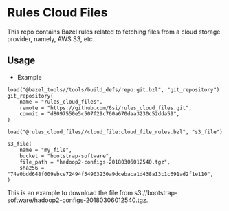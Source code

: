 # Rules Cloud Files

This repo contains Bazel rules related to fetching files from a cloud storage provider, namely, AWS S3, etc.

## Usage
- Example 
```starlark
load("@bazel_tools//tools/build_defs/repo:git.bzl", "git_repository")
git_repository(
    name = "rules_cloud_files",
    remote = "https://github.com/6si/rules_cloud_files.git",
    commit = "d8097550e5c507f29c760a670daa3230c52dda59",
)

load("@rules_cloud_files//cloud_file:cloud_file_rules.bzl", "s3_file")

s3_file(
    name = "my_file",
    bucket = "bootstrap-software",
    file_path = "hadoop2-configs-20180306012540.tgz",
    sha256 = "74a0bdd648f009ebce72494f54903230a9dcebaca1d438a13c1c691ad2f1e110",
)
```
This is an example to download the file from s3://bootstrap-software/hadoop2-configs-20180306012540.tgz.
